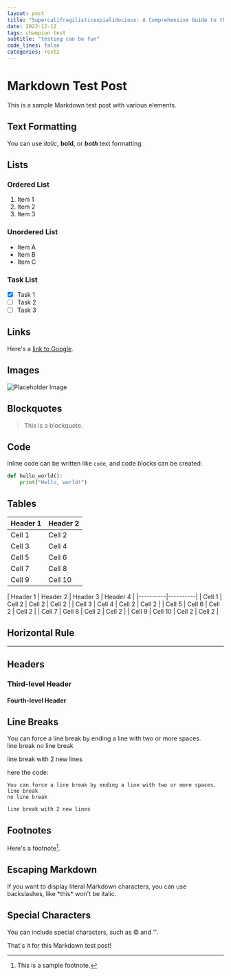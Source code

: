 ```yaml
---
layout: post
title: "Supercalifragilisticexpialidocious: A Comprehensive Guide to the Longest Word in the English Language"
date: 2022-12-12
tags: champion test
subtitle: "testing can be fun"
code_lines: false
categories: rest2
---
```


# Markdown Test Post

This is a sample Markdown test post with various elements.

## Text Formatting

You can use *italic*, **bold**, or ***both*** text formatting.

## Lists

### Ordered List
1. Item 1
2. Item 2
3. Item 3

### Unordered List
- Item A
- Item B
- Item C

### Task List
- [x] Task 1
- [ ] Task 2
- [ ] Task 3

## Links

Here's a [link to Google](https://www.google.com).

## Images

![Placeholder Image](https://via.placeholder.com/150)

## Blockquotes

> This is a blockquote.

## Code

Inline code can be written like `code`, and code blocks can be created:

```python
def hello_world():
    print("Hello, world!")
```

## Tables

| Header 1 | Header 2 |
|----------|----------|
| Cell 1   | Cell 2   |
| Cell 3   | Cell 4   |
| Cell 5   | Cell 6   |
| Cell 7   | Cell 8   |
| Cell 9   | Cell 10  |





| Header 1 | Header 2 | Header 3 | Header 4 |
|----------|----------|
| Cell 1   | Cell 2   | Cell 2   | Cell 2   |
| Cell 3   | Cell 4   | Cell 2   | Cell 2   |
| Cell 5   | Cell 6   | Cell 2   | Cell 2   |
| Cell 7   | Cell 8   | Cell 2   | Cell 2   |
| Cell 9   | Cell 10  | Cell 2   | Cell 2   |

## Horizontal Rule

---

## Headers

### Third-level Header

#### Fourth-level Header

## Line Breaks

You can force a line break by ending a line with two or more spaces.  
line break
no line break

line break with 2 new lines

here the code:

```
You can force a line break by ending a line with two or more spaces.  
line break
no line break

line break with 2 new lines
```

## Footnotes

Here's a footnote[^1].

[^1]: This is a sample footnote.

## Escaping Markdown

If you want to display literal Markdown characters, you can use backslashes, like \*this\* won't be italic.

## Special Characters

You can include special characters, such as &copy; and &trade;.

That's it for this Markdown test post!
